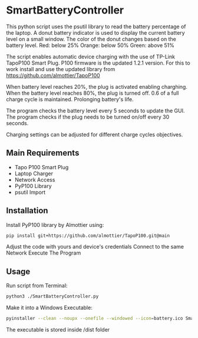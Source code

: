 # SmartBatteryController

This python script uses the psutil library to read the battery percentage of the laptop.
A donut battery indicator is used to display the current battery level on a small window.
The color of the donut changes based on the battery level.
Red: below 25% 
Orange: below 50%
Green: above 51%

The script enables automatic device charging with the use of TP-Link TapoP100 Smart Plug.
P100 firmware is the updated 1.2.1 version.
For this to work install and use the updated library from https://github.com/almottier/TapoP100

When battery level reaches 20%, the plug is activated enabling charghing.
When the battery level reaches 80%, the plug is turned off.
0.6 of a full charge cycle is maintained. Prolonging battery's life.

The program checks the battery level every 5 seconds to update the GUI.
The program checks if the plug needs to be turned on/off every 30 seconds.

Charging settings can be adjusted for different charge cycles objectives.

## Main Requirements
* Tapo P100 Smart Plug
* Laptop Charger
* Network Access
* PyP100 Library
* psutil Import

## Installation
Install PyP100 library by Almottier using:
```bash
pip install git+https://github.com/almottier/TapoP100.git@main
```
Adjust the code with yours and device's credentials
Connect to the same Network
Execute The Program

## Usage
Run script from Terminal:
```bash
python3 ./SmartBatteryController.py
```
Make it into a Windows Executable:
```bash
pyinstaller --clean --noupx --onefile --windowed --icon=battery.ico SmartBatteryController.py
```
The executable is stored inside /dist folder

